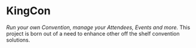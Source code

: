 # KingCon

*Run your own Convention, manage your Attendees, Events and more.* This project is born out of a need to enhance other off the shelf convention solutions.
